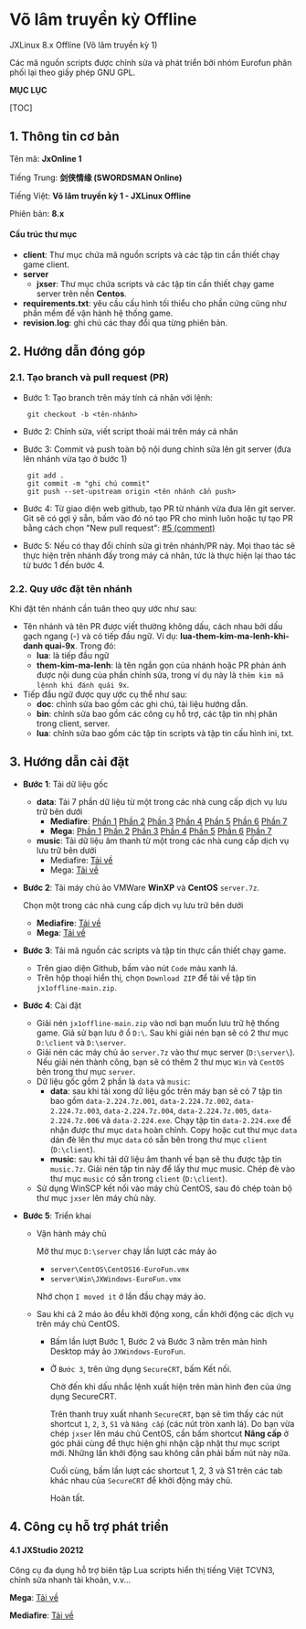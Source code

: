 # Võ lâm truyền kỳ Offline

JXLinux 8.x Offline (Võ lâm truyền kỳ 1)

Các mã nguồn scripts được chỉnh sửa và phát triển bởi nhóm Eurofun phân phối lại theo giấy phép GNU GPL.



**MỤC LỤC**

[TOC]

## 1. Thông tin cơ bản

Tên mã: **JxOnline 1**

Tiếng Trung: **剑侠情缘 (SWORDSMAN Online)**

Tiếng Việt: **Võ lâm truyền kỳ 1 - JXLinux Offline**

Phiên bản: **8.x**



#### Cấu trúc thư mục

- **client**: Thư mục chứa mã nguồn scripts và các tập tin cần thiết chạy game client.
- **server**
  - **jxser**: Thư mục chứa scripts và các tập tin cần thiết chạy game server trên nền **Centos**.
- **requirements.txt**: yêu cầu cấu hình tối thiểu cho phần cứng cũng như phần mềm để vận hành hệ thống game.
- **revision.log**: ghi chú các thay đổi qua từng phiên bản.



## 2. Hướng dẫn đóng góp

### 2.1. Tạo branch và pull request (PR)

- Bước 1: Tạo branch trên máy tính cá nhân với lệnh:

  ```
   git checkout -b <tên-nhánh>
  ```

- Bước 2: Chỉnh sửa, viết script thoải mái trên máy cá nhân

- Bước 3: Commit và push toàn bộ nội dung chỉnh sửa lên git server (đưa lên nhánh vừa tạo ở bước 1)

  ```
   git add .
   git commit -m "ghi chú commit"
   git push --set-upstream origin <tên nhánh cần push>
  ```

- Bước 4: Từ giao diện web github, tạo PR từ nhánh vừa đưa lên git server. Git sẽ có gợi ý sẵn, bấm vào đó nó tạo PR cho mình luôn hoặc tự tạo PR bằng cách chọn "New pull request": [#5 (comment)](https://github.com/huyngkh/jx1.retro/issues/5#issue-949030863)

- Bước 5: Nếu có thay đổi chỉnh sửa gì trên nhánh/PR này. Mọi thao tác sẽ thực hiện trên nhánh đấy trong máy cá nhân, tức là thực hiện lại thao tác từ bước 1 đến bước 4.



### 2.2. Quy ước đặt tên nhánh

Khi đặt tên nhánh cần tuân theo quy ước như sau:

- Tên nhánh và tên PR được viết thường không dấu, cách nhau bởi dấu gạch ngang (-) và có tiếp đầu ngữ. Ví dụ: **lua-them-kim-ma-lenh-khi-danh quai-9x**. Trong đó:
  - **lua**: là tiếp đầu ngữ
  - **them-kim-ma-lenh**: là tên ngắn gọn của nhánh hoặc PR phản ánh được nội dung của phần chỉnh sửa, trong ví dụ này là `thêm kim mã lệnnh khi đánh quái 9x`.
- Tiếp đầu ngữ được quy ước cụ thể như sau:
  - **doc**: chỉnh sửa bao gồm các ghi chú, tài liệu hướng dẫn.
  - **bin**: chỉnh sửa bao gồm các công cụ hỗ trợ, các tập tin nhị phân trong client, server.
  - **lua**: chỉnh sửa bao gồm các tập tin scripts và tập tin cấu hình ini, txt.



## 3. Hướng dẫn cài đặt

- **Bước 1**: Tải dữ liệu gốc

  - **data**: Tải 7 phần dữ liệu từ một trong các nhà cung cấp dịch vụ lưu trữ bên dưới
    - **Mediafire**: [Phần 1](https://www.mediafire.com/file/n1t5qyr7e8g2awm/data-2.224.7z.001/file) [Phần 2](https://www.mediafire.com/file/tkojd9mnoabwp5q/data-2.224.7z.002/file)  [Phần 3](https://www.mediafire.com/file/ipuwd6iabut4ewv/data-2.224.7z.003/file)  [Phần 4](https://www.mediafire.com/file/sozig6zgbicuyfg/data-2.224.7z.004/file)  [Phần 5](https://www.mediafire.com/file/fnxfz3m2xquh20l/data-2.224.7z.005/file)  [Phần 6](https://www.mediafire.com/file/0h8274q87zbn1hi/data-2.224.7z.006/file)  [Phần 7](https://www.mediafire.com/file/xpchbyviuyhoyx0/data-2.224.exe/file)  
    - **Mega**: [Phần 1](https://mega.nz/file/pYwFXIBA#H1Qe3KyaOQUKzSQGE5RgEix7ICMpNglFDHAguzDG7Pg) [Phần 2](https://mega.nz/file/ZZoHHQwL#c7i900t99sRCUS9R4LI2APngEkUQSEpU7am6l2D8bdk)  [Phần 3](https://mega.nz/file/dJ4jWSaQ#ilcy1-Alevt7u3MBqPu83ki0aYUOnk5woR1Y__MfACM)  [Phần 4](https://mega.nz/file/IMhVzY5T#c9Y7DSpICFbr4QoF_-cdHtrElIZQhIUNVB91pSzLsZ4)  [Phần 5](https://mega.nz/file/IdgXSIrJ#RobnS2GzWhPdWRhBAn3BgEYVXUpuPOZORW6QohGT3Jo)  [Phần 6](https://mega.nz/file/8QxzjAza#iZxG183ye8hta5XYCTl2ThmrFD7fxaWBlNyhxdd1vhc)  [Phần 7](https://mega.nz/file/IVg3kCDa#BYeMtFz-YF4Zeb7doRlD6YviDWzOfRH3PId8AN24NUI)
  - **music**: Tải dữ liệu âm thanh từ một trong các nhà cung cấp dịch vụ lưu trữ bên dưới
    - Mediafire: [Tải về](https://www.mediafire.com/file/renqzlxgiia55h9/music.7z/file)
    - Mega: [Tải về](https://mega.nz/file/YEJnmQya#dvE2c1I5Hv7LUsE3XTIzOVwwD8VRdW_2OUl826jKLgo)

- **Bước 2**: Tải máy chủ ảo VMWare **WinXP** và **CentOS** `server.7z`.

  Chọn một trong các nhà cung cấp dịch vụ lưu trữ bên dưới

  - **Mediafire**: [Tải về](https://www.mediafire.com/file/5nmq7fm8vekks0u/server.7z/file)
  - **Mega**: [Tải về](https://mega.nz/file/lIozmLgK#lb8iiuB840yNu1SvlSji_N0UuHD8laBEzsq2wkWtPHw)

- **Bước 3**: Tải mã nguồn các scripts và tập tin thực cần thiết chạy game.
  
  - Trên giao diện Github, bấm vào nút `Code` màu xanh lá.
  - Trên hộp thoại hiển thị, chọn `Download ZIP` để tải về tập tin `jx1offline-main.zip`.
  
- **Bước 4**: Cài đặt
  - Giải nén `jx1offline-main.zip` vào nơi bạn muốn lưu trữ hệ thống game. Giả sử bạn lưu ở ổ `D:\`. Sau khi giải nén bạn sẽ có 2 thư mục `D:\client` và `D:\server`.
  - Giải nén các máy chủ ảo `server.7z` vào thư mục server (`D:\server\`). Nếu giải nén thành công, bạn sẽ có thêm 2 thư mục `Win` và `CentOS` bên trong thư mục `server`.
  - Dữ liệu gốc gồm 2 phần là `data` và `music`:
    - **data**: sau khi tải xong dữ liệu gốc trên máy bạn sẽ có 7 tập tin bao gồm `data-2.224.7z.001`, `data-2.224.7z.002`, `data-2.224.7z.003`, `data-2.224.7z.004`, `data-2.224.7z.005`, `data-2.224.7z.006` và `data-2.224.exe`. Chạy tập tin `data-2.224.exe` để nhận được thư mục `data` hoàn chỉnh. Copy hoặc cut thư mục `data` dán đè lên thư mục `data` có sẵn bên trong thư mục `client` (`D:\client`).
    - **music**: sau khi tải dữ liệu âm thanh về bạn sẽ thu được tập tin `music.7z`. Giải nén tập tin này để lấy thư mục music. Chép đè vào thư mục `music` có sẵn trong `client` (`D:\client`).
  - Sử dụng WinSCP kết nối vào máy chủ CentOS, sau đó chép toàn bộ thư mục `jxser` lên máy chủ này.
  
- **Bước 5**: Triển khai
  
  - Vận hành máy chủ
  
    Mở thư mục `D:\server` chạy lần lượt các máy ảo
  
    - `server\CentOS\CentOS16-EuroFun.vmx`
    - `server\Win\JXWindows-EuroFun.vmx`
  
    Nhớ chọn `I moved it` ở lần đầu chạy máy ảo.
  
  - Sau khi cả 2 máo ảo đều khởi động xong, cần khởi động các dịch vụ trên máy chủ CentOS.
  
    - Bấm lần lượt Bước 1, Bước 2 và Bước 3 nằm trên màn hình Desktop máy ảo `JXWindows-EuroFun`.
  
    - Ở `Bước 3`, trên ứng dụng `SecureCRT`, bấm Kết nối.
      
      Chờ đến khi dấu nhắc lệnh xuất hiện trên màn hình đen của ứng dụng SecureCRT.
      
      Trên thanh truy xuất nhanh `SecureCRT`, bạn sẽ tìm thấy các nút shortcut `1`, `2`, `3`, `S1` và `Nâng cấp` (các nút tròn xanh lá). Do bạn vừa chép `jxser` lên máu chủ CentOS, cần bấm shortcut **Nâng cấp** ở góc phải cùng để thực hiện ghi nhận cập nhật thư mục script mới. Những lần khởi động sau không cần phải bấm nút này nữa. 
      
      Cuối cùng, bấm lần lượt các shortcut 1, 2, 3 và S1 trên các tab khác nhau của  `SecureCRT` để khởi động máy chủ.
      
      Hoàn tất.
      



## 4. Công cụ hỗ trợ phát triển

#### 4.1 JXStudio 20212

Công cụ đa dụng hỗ trợ biên tập Lua scripts hiển thị tiếng Việt TCVN3,  chỉnh sửa nhanh tài khoản, v.v...

**Mega**: [Tải về](https://mega.nz/file/8VZhWZ6K#COZqGMq5ayWQX-9JtB5VTR94wS6V-gcJn8z0BclmqC4)

**Mediafire**: [Tải về](https://www.mediafire.com/file/yfhlwn0wkhkgkzt/JxStudio_2012.7z/file)

